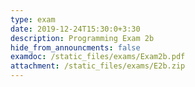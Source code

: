 ```yaml
---
type: exam
date: 2019-12-24T15:30:0+3:30
description: Programming Exam 2b
hide_from_announcments: false
examdoc: /static_files/exams/Exam2b.pdf
attachment: /static_files/exams/E2b.zip
---
```


